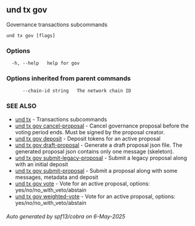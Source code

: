 ## und tx gov

Governance transactions subcommands

```
und tx gov [flags]
```

### Options

```
  -h, --help   help for gov
```

### Options inherited from parent commands

```
      --chain-id string   The network chain ID
```

### SEE ALSO

* [und tx](und_tx.md)	 - Transactions subcommands
* [und tx gov cancel-proposal](und_tx_gov_cancel-proposal.md)	 - Cancel governance proposal before the voting period ends. Must be signed by the proposal creator.
* [und tx gov deposit](und_tx_gov_deposit.md)	 - Deposit tokens for an active proposal
* [und tx gov draft-proposal](und_tx_gov_draft-proposal.md)	 - Generate a draft proposal json file. The generated proposal json contains only one message (skeleton).
* [und tx gov submit-legacy-proposal](und_tx_gov_submit-legacy-proposal.md)	 - Submit a legacy proposal along with an initial deposit
* [und tx gov submit-proposal](und_tx_gov_submit-proposal.md)	 - Submit a proposal along with some messages, metadata and deposit
* [und tx gov vote](und_tx_gov_vote.md)	 - Vote for an active proposal, options: yes/no/no_with_veto/abstain
* [und tx gov weighted-vote](und_tx_gov_weighted-vote.md)	 - Vote for an active proposal, options: yes/no/no_with_veto/abstain

###### Auto generated by spf13/cobra on 6-May-2025
